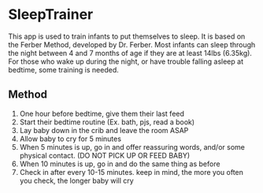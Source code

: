 # SleepTrainer

This app is used to train infants to put themselves to sleep. It is based on the Ferber Method, developed by Dr. Ferber.
Most infants can sleep through the night between 4 and 7 months of age if they are at least 14lbs (6.35kg).
For those who wake up during the night, or have trouble falling asleep at bedtime, some training is needed.

## Method
1. One hour before bedtime, give them their last feed
2. Start their bedtime routine (Ex. bath, pjs, read a book)
3. Lay baby down in the crib and leave the room ASAP
4. Allow baby to cry for 5 minutes
5. When 5 minutes is up, go in and offer reassuring words, and/or some physical contact. (DO NOT PICK UP OR FEED BABY)
6. When 10 minutes is up, go in and do the same thing as before
7. Check in after every 10-15 minutes. keep in mind, the more you often you check, the longer baby will cry

